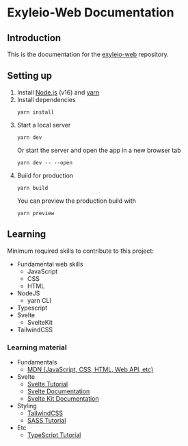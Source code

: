 # Exyleio-Web Documentation

## Introduction

This is the documentation for the
[exyleio-web](https://github.com/exyleio/exyleio-web)
repository.

## Setting up

1. Install [Node.js](https://nodejs.org) (v16) and [yarn](https://yarnpkg.com)
2. Install dependencies
   ```
   yarn install
   ```
3. Start a local server
   ```
   yarn dev
   ```
   Or start the server and open the app in a new browser tab
   ```
   yarn dev -- --open
   ```
4. Build for production
   ```
   yarn build
   ```
   You can preview the production build with
   ```
   yarn preview
   ```

## Learning

Minimum required skills to contribute to this project:

- Fundamental web skills
  - JavaScript
  - CSS
  - HTML
- NodeJS
  - yarn CLI
- Typescript
- Svelte
  - SvelteKit
- TailwindCSS

### Learning material

- Fundamentals
  - [MDN (JavaScript, CSS, HTML, Web API, etc)](https://developer.mozilla.org/docs/Web)
- Svelte
  - [Svelte Tutorial](https://svelte.dev/tutorial)
  - [Svelte Documentation](https://svelte.dev/docs)
  - [Svelte Kit Documentation](https://kit.svelte.dev/docs)
- Styling
  - [TailwindCSS](https://tailwindcss.com/docs)
  - [SASS Tutorial](https://sass-lang.com/guide)
- Etc
  - [TypeScript Tutorial](https://www.typescripttutorial.net)
